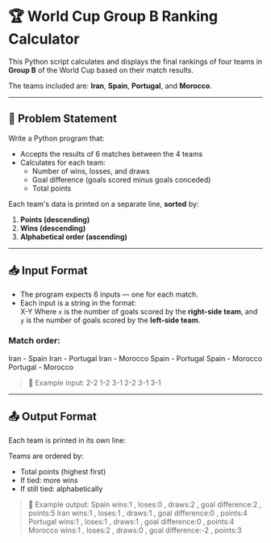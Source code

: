 # 🏆 World Cup Group B Ranking Calculator

This Python script calculates and displays the final rankings of four teams in **Group B** of the World Cup based on their match results.

The teams included are: **Iran**, **Spain**, **Portugal**, and **Morocco**.

---

## 📌 Problem Statement

Write a Python program that:

- Accepts the results of 6 matches between the 4 teams
- Calculates for each team:
  - Number of wins, losses, and draws
  - Goal difference (goals scored minus goals conceded)
  - Total points

Each team's data is printed on a separate line, **sorted** by:

1. **Points (descending)**
2. **Wins (descending)**
3. **Alphabetical order (ascending)**

---

## 📥 Input Format

- The program expects 6 inputs — one for each match.
- Each input is a string in the format:  
  X-Y
  Where `x` is the number of goals scored by the **right-side team**, and `y` is the number of goals scored by the **left-side team**.

### Match order:
Iran - Spain
Iran - Portugal
Iran - Morocco
Spain - Portugal
Spain - Morocco
Portugal - Morocco

> 📌 Example input:
2-2
1-2
3-1
2-2
3-1
3-1
> 
---

## 📤 Output Format

Each team is printed in its own line:

Teams are ordered by:
- Total points (highest first)
- If tied: more wins
- If still tied: alphabetically

> 📌 Example output:
Spain wins:1 , loses:0 , draws:2 , goal difference:2 , points:5
Iran wins:1 , loses:1 , draws:1 , goal difference:0 , points:4
Portugal wins:1 , loses:1 , draws:1 , goal difference:0 , points:4
Morocco wins:1 , loses:2 , draws:0 , goal difference:-2 , points:3
